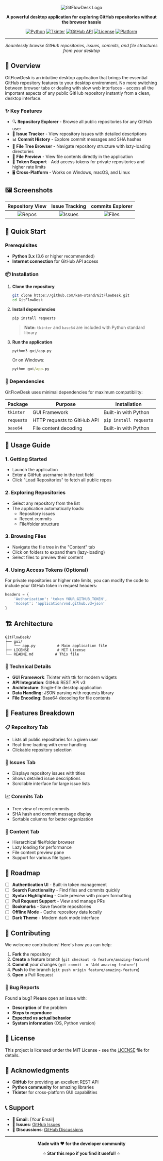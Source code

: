 <div align="center">

![GitFlowDesk Logo](./gui/assets/gitflowdesk.png)

**A powerful desktop application for exploring GitHub repositories without the browser hassle**

[![Python](https://img.shields.io/badge/Python-3.x-blue.svg)](https://www.python.org/)
[![Tkinter](https://img.shields.io/badge/GUI-Tkinter-green.svg)](https://docs.python.org/3/library/tkinter.html)
[![GitHub API](https://img.shields.io/badge/API-GitHub%20REST-orange.svg)](https://docs.github.com/en/rest)
[![License](https://img.shields.io/badge/License-MIT-yellow.svg)](LICENSE)
[![Platform](https://img.shields.io/badge/Platform-Cross--Platform-lightgrey.svg)]()

---

_Seamlessly browse GitHub repositories, issues, commits, and file structures from your desktop_

</div>

## 🎯 Overview

GitFlowDesk is an intuitive desktop application that brings the essential GitHub repository features to your desktop environment. No more switching between browser tabs or dealing with slow web interfaces - access all the important aspects of any public GitHub repository instantly from a clean, desktop interface.

### ✨ Key Features

- 🔍 **Repository Explorer** - Browse all public repositories for any GitHub user
- 📝 **Issue Tracker** - View repository issues with detailed descriptions
- 📊 **Commit History** - Explore commit messages and SHA hashes
- 🌳 **File Tree Browser** - Navigate repository structure with lazy-loading directories
- 📄 **File Preview** - View file contents directly in the application
- 🔐 **Token Support** - Add access tokens for private repositories and higher rate limits
- 🖥️ **Cross-Platform** - Works on Windows, macOS, and Linux

## 🖼️ Screenshots

<div align="center">

|           Repository View            |          Issue Tracking          |         commits Explorer         |
| :----------------------------------: | :------------------------------: | :------------------------------: |
| ![Repos](./gui/assets/repo-view.png) | ![Issues](/gui/assets/issue.png) | ![Files](/gui/assets/commit.png) |

</div>

## 🚀 Quick Start

### Prerequisites

- **Python 3.x** (3.6 or higher recommended)
- **Internet connection** for GitHub API access

### 📦 Installation

1. **Clone the repository**

   ```bash
   git clone https://github.com/kam-stand/GitFlowDesk.git
   cd GitFlowDesk
   ```

2. **Install dependencies**

   ```bash
   pip install requests
   ```

   > **Note:** `tkinter` and `base64` are included with Python standard library

3. **Run the application**
   ```bash
   python3 gui/app.py
   ```
   Or on Windows:
   ```cmd
   python gui/app.py
   ```

### 🔧 Dependencies

GitFlowDesk uses minimal dependencies for maximum compatibility:

| Package    | Purpose                     | Installation           |
| ---------- | --------------------------- | ---------------------- |
| `tkinter`  | GUI Framework               | Built-in with Python   |
| `requests` | HTTP requests to GitHub API | `pip install requests` |
| `base64`   | File content decoding       | Built-in with Python   |

## 📖 Usage Guide

### 1. **Getting Started**

- Launch the application
- Enter a GitHub username in the text field
- Click "Load Repositories" to fetch all public repos

### 2. **Exploring Repositories**

- Select any repository from the list
- The application automatically loads:
  - Repository issues
  - Recent commits
  - File/folder structure

### 3. **Browsing Files**

- Navigate the file tree in the "Content" tab
- Click on folders to expand them (lazy-loading)
- Select files to preview their content

### 4. **Using Access Tokens** (Optional)

For private repositories or higher rate limits, you can modify the code to include your GitHub token in request headers:

```python
headers = {
    'Authorization': 'token YOUR_GITHUB_TOKEN',
    'Accept': 'application/vnd.github.v3+json'
}
```

## 🏗️ Architecture

```
GitFlowDesk/
├── gui/
│   └── app.py          # Main application file
├── LICENSE             # MIT License
└── README.md          # This file
```

### 🔧 Technical Details

- **GUI Framework**: Tkinter with ttk for modern widgets
- **API Integration**: GitHub REST API v3
- **Architecture**: Single-file desktop application
- **Data Handling**: JSON parsing with requests library
- **File Encoding**: Base64 decoding for file contents

## 🌟 Features Breakdown

### 📋 Repository Tab

- Lists all public repositories for a given user
- Real-time loading with error handling
- Clickable repository selection

### 🐛 Issues Tab

- Displays repository issues with titles
- Shows detailed issue descriptions
- Scrollable interface for large issue lists

### 📈 Commits Tab

- Tree view of recent commits
- SHA hash and commit message display
- Sortable columns for better organization

### 📁 Content Tab

- Hierarchical file/folder browser
- Lazy loading for performance
- File content preview pane
- Support for various file types

## 🚧 Roadmap

- [ ] **Authentication UI** - Built-in token management
- [ ] **Search Functionality** - Find files and commits quickly
- [ ] **Syntax Highlighting** - Code preview with proper formatting
- [ ] **Pull Request Support** - View and manage PRs
- [ ] **Bookmarks** - Save favorite repositories
- [ ] **Offline Mode** - Cache repository data locally
- [ ] **Dark Theme** - Modern dark mode interface

## 🤝 Contributing

We welcome contributions! Here's how you can help:

1. **Fork** the repository
2. **Create** a feature branch (`git checkout -b feature/amazing-feature`)
3. **Commit** your changes (`git commit -m 'Add amazing feature'`)
4. **Push** to the branch (`git push origin feature/amazing-feature`)
5. **Open** a Pull Request

### 🐞 Bug Reports

Found a bug? Please open an issue with:

- **Description** of the problem
- **Steps to reproduce**
- **Expected vs actual behavior**
- **System information** (OS, Python version)

## 📄 License

This project is licensed under the MIT License - see the [LICENSE](LICENSE) file for details.

## 🙏 Acknowledgments

- **GitHub** for providing an excellent REST API
- **Python community** for amazing libraries
- **Tkinter** for cross-platform GUI capabilities

## 📞 Support

- 📧 **Email**: [Your Email]
- 🐛 **Issues**: [GitHub Issues](https://github.com/kam-stand/GitFlowDesk/issues)
- 💬 **Discussions**: [GitHub Discussions](https://github.com/kam-stand/GitFlowDesk/discussions)

---

<div align="center">

**Made with ❤️ for the developer community**

⭐ **Star this repo if you find it useful!** ⭐

</div>
